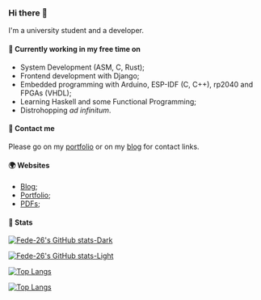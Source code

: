 ### Hi there 👋
I'm a university student and a developer.

<!--
**Fede-26/Fede-26** is a ✨ _special_ ✨ repository because its `README.md` (this file) appears on your GitHub profile.

Here are some ideas to get you started:

- 🔭 I’m currently working on ...
- 🌱 I’m currently learning ...
- 👯 I’m looking to collaborate on ...
- 🤔 I’m looking for help with ...
- 💬 Ask me about ...
- 📫 How to reach me: ...
- 😄 Pronouns: ...
- ⚡ Fun fact: ...
-->

#### 🧮 Currently working in my free time on
- System Development (ASM, C, Rust);
- Frontend development with Django;
- Embedded programming with Arduino, ESP-IDF (C, C++), rp2040 and FPGAs (VHDL);
- Learning Haskell and some Functional Programming;
- Distrohopping _ad infinitum_.

#### 📠 Contact me
Please go on my [portfolio](https://me.7-bit.xyz/) or on my [blog](https://fede7-bit.xyz) for contact links.

#### 🌍 Websites
- [Blog](https://7-bit.xyz);
- [Portfolio](https://me.7-bit.xyz);
- [PDFs](https://pdfs.7-bit.xyz);

#### 📜 Stats

[![Fede-26's GitHub stats-Dark](https://github-readme-stats.vercel.app/api?username=Fede-26&hide_border=true&hide_rank=true&show_icons=true&theme=synthwave#gh-dark-mode-only)](https://github-readme-stats.vercel.app#gh-dark-mode-only)

[![Fede-26's GitHub stats-Light](https://github-readme-stats.vercel.app/api?username=fede-26&hide_rank=true&hide_border=true&show_icons=true&theme=buefy#gh-light-mode-only)](https://github-readme-stats.vercel.app#gh-light-mode-only)

[![Top Langs](https://github-readme-stats.vercel.app/api/top-langs/?username=Fede-26&layout=compact&exclude_repo=blog&hide_border=true&hide=html,css&theme=synthwave#gh-dark-mode-only)](https://github-readme-stats.vercel.app#gh-dark-mode-only)

[![Top Langs](https://github-readme-stats.vercel.app/api/top-langs/?username=Fede-26&layout=compact&hide_border=true&exclude_repo=blog&hide=html,css&theme=buefy#gh-light-mode-only)](https://github-readme-stats.vercel.app#gh-light-mode-only)
